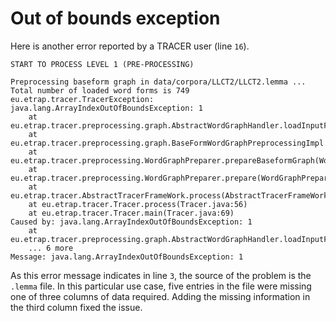 # Out of bounds exception

Here is another error reported by a TRACER user \(line `16`\).

```text
START TO PROCESS LEVEL 1 (PRE-PROCESSING)

Preprocessing baseform graph in data/corpora/LLCT2/LLCT2.lemma ...
Total number of loaded word forms is 749
eu.etrap.tracer.TracerException: java.lang.ArrayIndexOutOfBoundsException: 1
    at eu.etrap.tracer.preprocessing.graph.AbstractWordGraphHandler.loadInputFile(AbstractWordGraphHandler.java:136)
    at eu.etrap.tracer.preprocessing.graph.BaseFormWordGraphPreprocessingImpl.preprocessing(BaseFormWordGraphPreprocessingImpl.java:48)
    at eu.etrap.tracer.preprocessing.WordGraphPreparer.prepareBaseformGraph(WordGraphPreparer.java:107)
    at eu.etrap.tracer.preprocessing.WordGraphPreparer.prepare(WordGraphPreparer.java:70)
    at eu.etrap.tracer.AbstractTracerFrameWork.process(AbstractTracerFrameWork.java:151)
    at eu.etrap.tracer.Tracer.process(Tracer.java:56)
    at eu.etrap.tracer.Tracer.main(Tracer.java:69)
Caused by: java.lang.ArrayIndexOutOfBoundsException: 1
    at eu.etrap.tracer.preprocessing.graph.AbstractWordGraphHandler.loadInputFile(AbstractWordGraphHandler.java:113)
    ... 6 more
Message: java.lang.ArrayIndexOutOfBoundsException: 1
```

As this error message indicates in line `3`, the source of the problem is the `.lemma` file. In this particular use case, five entries in the file were missing one of three columns of data required. Adding the missing information in the third column fixed the issue.

